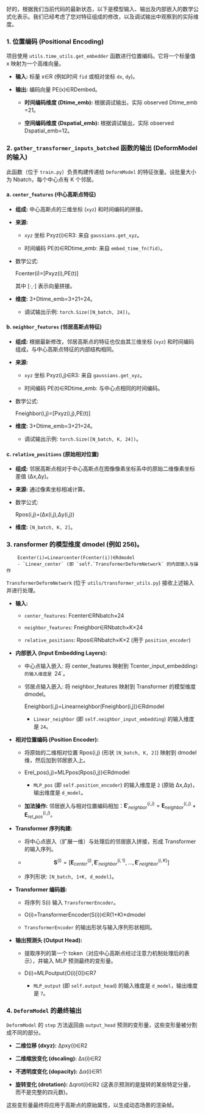 好的，根据我们当前代码的最新状态，以下是模型输入、输出及内部嵌入的数学公式化表示。我们已经考虑了您对特征组成的修改，以及调试输出中观察到的实际维度。

### 1. 位置编码 (Positional Encoding)

项目使用 `utils.time_utils.get_embedder` 函数进行位置编码。它将一个标量值 x 映射为一个高维向量。

- **输入:** 标量 x∈R (例如时间 `fid` 或相对坐标 `dx`, `dy`)。
    
- **输出:** 编码向量 PE(x)∈RDembed​。
    
    - **时间编码维度 (Dtime_emb​):** 根据调试输出，实际 observed Dtime_emb​=21。
        
    - **空间编码维度 (Dspatial_emb​):** 根据调试输出，实际 observed Dspatial_emb​=12。
        

### 2. `gather_transformer_inputs_batched` 函数的输出 (DeformModel 的输入)

此函数（位于 `train.py`）负责构建传递给 `DeformModel` 的特征张量。设批量大小为 Nbatch​，每个中心点有 K 个邻居。

#### a. `center_features` (中心高斯点特征)

- **组成:** 中心高斯点的三维坐标 (`xyz`) 和时间编码的拼接。
    
- **来源:**
    
    - `xyz` 坐标 Pxyz(i)​∈R3: 来自 `gaussians.get_xyz`。
        
    - 时间编码 PE(t)∈RDtime_emb​: 来自 `embed_time_fn(fid)`。
        
- 数学公式:
    
    Fcenter(i)​=[Pxyz(i)​,PE(t)]
    
    其中 [⋅,⋅] 表示向量拼接。
    
- **维度:** 3+Dtime_emb​=3+21=24。
    
    - 调试输出示例: `torch.Size([N_batch, 24])`。
        

#### b. `neighbor_features` (邻居高斯点特征)

- **组成:** 根据最新修改，邻居高斯点的特征也仅由其三维坐标 (`xyz`) 和时间编码组成，与中心高斯点特征的内部结构相同。
    
- **来源:**
    
    - `xyz` 坐标 Pxyz(i,j)​∈R3: 来自 `gaussians.get_xyz`。
        
    - 时间编码 PE(t)∈RDtime_emb​: 与中心点相同的时间编码。
        
- 数学公式:
    
    Fneighbor(i,j)​=[Pxyz(i,j)​,PE(t)]
- **维度:** 3+Dtime_emb​=3+21=24。
    
    - 调试输出示例: `torch.Size([N_batch, K, 24])`。
        

#### c. `relative_positions` (原始相对位置)

- **组成:** 邻居高斯点相对于中心高斯点在图像像素坐标系中的原始二维像素坐标差值 (Δx,Δy)。
    
- **来源:** 通过像素坐标相减计算。
    
- 数学公式:
    
    Rpos(i,j)​=(Δx(i,j),Δy(i,j))
- **维度:** `[N_batch, K, 2]`。
    

### 3. ransformer 的模型维度 dmodel​ (例如 256)。
        
        Ecenter(i)​=Linearcenter​(Fcenter(i)​)∈Rdmodel​
        - `Linear_center` (即 `self.`TransformerDeformNetwork` 的内部嵌入与操作

`TransformerDeformNetwork` (位于 `utils/transformer_utils.py`) 接收上述输入并进行处理。

- **输入:**
    
    - `center_features`: Fcenter​∈RNbatch​×24
        
    - `neighbor_features`: Fneighbor​∈RNbatch​×K×24
        
    - `relative_positions`: Rpos​∈RNbatch​×K×2 (用于 `position_encoder`)
        
- **内部嵌入 (Input Embedding Layers):**
    
    - 中心点输入嵌入: 将 center_features 映射到 Tcenter_input_embedding`) 的输入维度是 `24`。
            
    - 邻居点输入嵌入: 将 neighbor_features 映射到 Transformer 的模型维度 dmodel​。
        
        Eneighbor(i,j)​=Linearneighbor​(Fneighbor(i,j)​)∈Rdmodel​
        - `Linear_neighbor` (即 `self.neighbor_input_embedding`) 的输入维度是 `24`。
            
- **相对位置编码 (Position Encoder):**
    
    - 将原始的二维相对位置 Rpos(i,j)​ (形状 `[N_batch, K, 2]`) 映射到 dmodel​ 维，然后加到邻居嵌入上。
        
    - Erel_pos(i,j)​=MLPpos​(Rpos(i,j)​)∈Rdmodel​
        - `MLP_pos` (即 `self.position_encoder`) 的输入维度是 `2` (原始 Δx,Δy)，输出维度是 `d_model`。
            
    - **加法操作:** 邻居嵌入与相对位置编码相加：$\mathbf{E}'_{neighbor}^{(i,j)} = \mathbf{E}_{neighbor}^{(i,j)} + \mathbf{E}_{rel\_pos}^{(i,j)}$。
        
- **Transformer 序列构建:**
    
    - 将中心点嵌入（扩展一维）与处理后的邻居嵌入拼接，形成 Transformer 的输入序列。
        
    - $$\mathbf{S}^{(i)} = [\mathbf{E}_{center}^{(i)}, \mathbf{E}'_{neighbor}^{(i,1)}, \dots, \mathbf{E}'_{neighbor}^{(i,K)}]$$
    - 序列形状: `[N_batch, 1+K, d_model]`。
        
- **Transformer 编码器:**
    
    - 将序列 S(i) 输入 `TransformerEncoder`。
        
    - O(i)=TransformerEncoder(S(i))∈R(1+K)×dmodel​
    - `TransformerEncoder` 的输出形状与输入序列形状相同。
        
- **输出预测头 (Output Head):**
    
    - 提取序列的第一个 token（对应中心高斯点经过注意力机制处理后的表示），并输入 MLP 预测最终的变形量。
        
    - D(i)=MLPoutput​(O(i)[0])∈R7
        - `MLP_output` (即 `self.output_head`) 的输入维度是 `d_model`，输出维度是 `7`。
            

### 4. `DeformModel` 的最终输出

`DeformModel` 的 `step` 方法返回由 `output_head` 预测的变形量，这些变形量被分割成不同的部分。

- **二维位移 (dxyz​):** Δpxy(i)​∈R2
    
- **二维缩放变化 (dscaling​):** Δs(i)∈R2
    
- **不透明度变化 (dopacity​):** Δα(i)∈R1
    
- **旋转变化 (drotation​):** Δqrot(i)​∈R2 (这表示预测的是旋转的某些特定分量，而不是完整的四元数)。
    

这些变形量最终将应用于高斯点的原始属性，以生成动态场景的渲染帧。